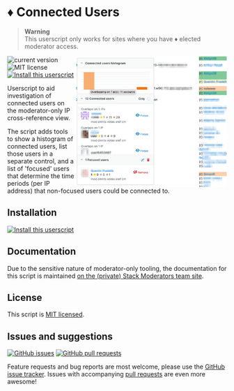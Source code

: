 # ♦ Connected Users

> **Warning**  
> This userscript only works for sites where you have ♦ elected moderator access.

<img src="./screenshot.png" alt="Screenshot" height="300px" align="right" />

![current version](https://img.shields.io/github/v/tag/mjpieters/SO-userscripts?color=green&label=version&logo=github)
![MIT license](https://img.shields.io/github/license/mjpieters/SO-userscripts)
[![Install this userscript](https://img.shields.io/badge/install-Install%20this%20userscript-blue)](../../../../raw/main/dist/connected-users.user.js)

Userscript to aid investigation of connected users on the moderator-only IP cross-reference view.

The script adds tools to show a histogram of connected users, list those users in a separate control, and a list of 'focused' users that determine the time periods (per IP address) that non-focused users could be connected to.

## Installation

[![Install this userscript](https://img.shields.io/badge/install-Install%20this%20userscript-blue?style=for-the-badge&logo=Tampermonkey)](../../../../raw/main/dist/connected-users.user.js)

## Documentation

Due to the sensitive nature of moderator-only tooling, the documentation for this script is maintained [on the (private) Stack Moderators team site](https://stackoverflowteams.com/c/moderators/articles/4997).

## License

This script is [MIT licensed](../../LICENSE).

## Issues and suggestions

[![GitHub issues](https://img.shields.io/github/issues/mjpieters/SO-userscripts/connected-users?label=issues)][issues]
[![GitHub pull requests](https://img.shields.io/github/issues-pr/mjpieters/SO-userscripts/connected-users?label=pull+requests)][prs]

Feature requests and bug reports are most welcome, please use the [GitHub issue tracker][issues]. Issues with accompanying [pull requests][prs] are even more awesome!

[issues]: https://github.com/mjpieters/SO-userscripts/issues?q=is:issue+is%3Aopen+label:connected-users
[prs]: https://github.com/mjpieters/SO-userscripts/pulls?q=is:pr+is%3Aopen+label:connected-users

